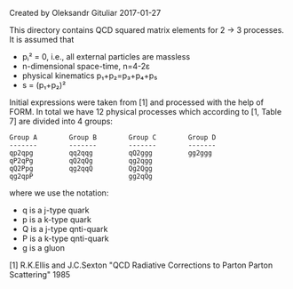 Created by Oleksandr Gituliar 2017-01-27

This directory contains QCD squared matrix elements for 2 → 3 processes.
It is assumed that
  * pᵢ² = 0, i.e., all external particles are massless
  * n-dimensional space-time, n=4-2ε
  * physical kinematics p₁+p₂=p₃+p₄+p₅
  * s = (p₁+p₂)²

Initial expressions were taken from [1] and processed with the help of FORM.
In total we have 12 physical processes which according to [1, Table 7] are
divided into 4 groups:

    Group A        Group B        Group C        Group D
    -------        -------        -------        -------
    qp2qpg         qq2qqg         qQ2ggg         gg2ggg
    qP2qPg         qQ2qQg         qg2qgg
    qQ2Ppg         qg2qqQ         Qg2Qgg
    qg2qpP                        gg2qQg

where we use the notation:
  * q is a j-type quark
  * p is a k-type quark
  * Q is a j-type qnti-quark
  * P is a k-type qnti-quark
  * g is a gluon

[1] R.K.Ellis and J.C.Sexton "QCD Radiative Corrections to Parton Parton
Scattering" 1985
